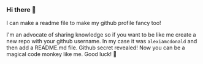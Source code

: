### Hi there 👋

I can make a readme file to make my github profile fancy too!

I'm an advocate of sharing knowledge so if you want to be like me create a new repo with your github username. In my case it was `alexiamcdonald` and then add a README.md file. Github secret revealed! Now you can be a magical code monkey like me. Good luck! 🎉

<!--
**alexiamcdonald/alexiamcdonald** is a ✨ _special_ ✨ repository because its `README.md` (this file) appears on your GitHub profile.

Here are some ideas to get you started:

- 🔭 I’m currently working on ...
- 🌱 I’m currently learning ...
- 👯 I’m looking to collaborate on ...
- 🤔 I’m looking for help with ...
- 💬 Ask me about ...
- 📫 How to reach me: ...
- 😄 Pronouns: ...
- ⚡ Fun fact: ...
-->

